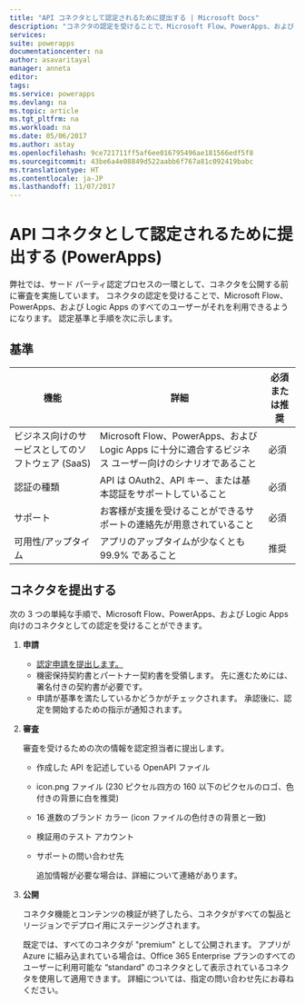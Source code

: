 ```yaml
---
title: "API コネクタとして認定されるために提出する | Microsoft Docs"
description: "コネクタの認定を受けることで、Microsoft Flow、PowerApps、および Logic Apps のすべてのユーザーがそれを利用できるようになります。"
services: 
suite: powerapps
documentationcenter: na
author: asavaritayal
manager: anneta
editor: 
tags: 
ms.service: powerapps
ms.devlang: na
ms.topic: article
ms.tgt_pltfrm: na
ms.workload: na
ms.date: 05/06/2017
ms.author: astay
ms.openlocfilehash: 9ce721711ff5af6ee016795496ae181566edf5f8
ms.sourcegitcommit: 43be6a4e08849d522aabb6f767a81c092419babc
ms.translationtype: HT
ms.contentlocale: ja-JP
ms.lasthandoff: 11/07/2017
---
```

# <a name="submit-for-certification-as-an-api-connector-powerapps"></a>API コネクタとして認定されるために提出する (PowerApps)
弊社では、サード パーティ認定プロセスの一環として、コネクタを公開する前に審査を実施しています。 コネクタの認定を受けることで、Microsoft Flow、PowerApps、および Logic Apps のすべてのユーザーがそれを利用できるようになります。 認定基準と手順を次に示します。

## <a name="criteria"></a>基準
| 機能 | 詳細 | 必須または推奨 |
| --- | --- | --- |
| ビジネス向けのサービスとしてのソフトウェア (SaaS) |Microsoft Flow、PowerApps、および Logic Apps に十分に適合するビジネス ユーザー向けのシナリオであること |必須 |
| 認証の種類 |API は OAuth2、API キー、または基本認証をサポートしていること |必須 |
| サポート |お客様が支援を受けることができるサポートの連絡先が用意されていること |必須 |
| 可用性/アップタイム |アプリのアップタイムが少なくとも 99.9% であること |推奨 |

## <a name="submitting-your-connector"></a>コネクタを提出する
次の 3 つの単純な手順で、Microsoft Flow、PowerApps、および Logic Apps 向けのコネクタとしての認定を受けることができます。

1. **申請**
   
   * [認定申請を提出します。](https://go.microsoft.com/fwlink/?linkid=848754)
   * 機密保持契約書とパートナー契約書を受領します。 先に進むためには、署名付きの契約書が必要です。
   * 申請が基準を満たしているかどうかがチェックされます。 承認後に、認定を開始するための指示が通知されます。
2. **審査**
   
    審査を受けるための次の情報を認定担当者に提出します。
   
   * 作成した API を記述している OpenAPI ファイル
   * icon.png ファイル (230 ピクセル四方の 160 以下のピクセルのロゴ、色付きの背景に白を推奨)
   * 16 進数のブランド カラー (icon ファイルの色付きの背景と一致)
   * 検証用のテスト アカウント
   * サポートの問い合わせ先
     
     追加情報が必要な場合は、詳細について連絡があります。
3. **公開**
   
    コネクタ機能とコンテンツの検証が終了したら、コネクタがすべての製品とリージョンでデプロイ用にステージングされます。 
   
    既定では、すべてのコネクタが "premium" として公開されます。 アプリが Azure に組み込まれている場合は、Office 365 Enterprise プランのすべてのユーザーに利用可能な “standard” のコネクタとして表示されているコネクタを使用して適用できます。 詳細については、指定の問い合わせ先にお尋ねください。

